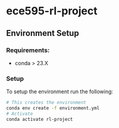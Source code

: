 # ece595-rl-project


## Environment Setup
### Requirements:
- conda > 23.X

### Setup
To setup the environment run the following: 
```bash
# This creates the environment 
conda env create -f environment.yml
# Activate
conda activate rl-project
```